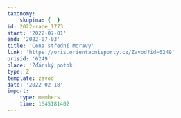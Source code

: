 ```yaml
---
taxonomy:
    skupina: {  }
id: 2022-race_1773
start: '2022-07-01'
end: '2022-07-03'
title: 'Cena střední Moravy'
link: 'https://oris.orientacnisporty.cz/Zavod?id=6249'
orisid: '6249'
place: 'Žďárský potok'
type: Z
template: zavod
date: '2022-02-18'
import:
    type: members
    time: 1645181402
---
```



